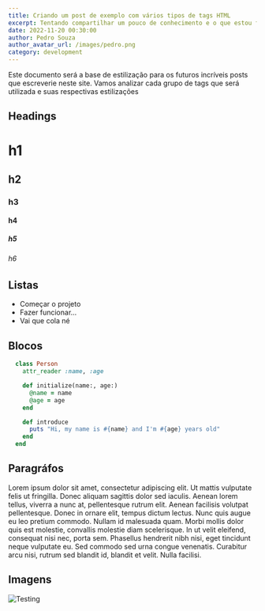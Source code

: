 ```yaml
---
title: Criando um post de exemplo com vários tipos de tags HTML
excerpt: Tentando compartilhar um pouco de conhecimento e o que estou fazendo através deste blog...
date: 2022-11-20 00:30:00
author: Pedro Souza
author_avatar_url: /images/pedro.png
category: development
---
```


Este documento será a base de estilização para os futuros incríveis posts que escreverie neste site.
Vamos analizar cada grupo de tags que será utilizada e suas respectivas estilizações

## Headings

# h1

## h2

### h3

#### h4

##### h5

###### h6

## Listas

- Começar o projeto
- Fazer funcionar...
- Vai que cola né

## Blocos

```ruby
  class Person
    attr_reader :name, :age

    def initialize(name:, age:)
      @name = name
      @age = age
    end

    def introduce
      puts "Hi, my name is #{name} and I'm #{age} years old"
    end
  end
```

## Paragráfos

Lorem ipsum dolor sit amet, consectetur adipiscing elit. Ut mattis vulputate felis ut fringilla. Donec aliquam sagittis dolor sed iaculis. Aenean lorem tellus, viverra a nunc at, pellentesque rutrum elit. Aenean facilisis volutpat pellentesque. Donec in ornare elit, tempus dictum lectus. Nunc quis augue eu leo pretium commodo. Nullam id malesuada quam. Morbi mollis dolor quis est molestie, convallis molestie diam scelerisque. In ut velit eleifend, consequat nisi nec, porta sem. Phasellus hendrerit nibh nisi, eget tincidunt neque vulputate eu. Sed commodo sed urna congue venenatis. Curabitur arcu nisi, rutrum sed blandit id, blandit et velit. Nulla facilisi.

## Imagens
![Testing](/images/pedro.png)

